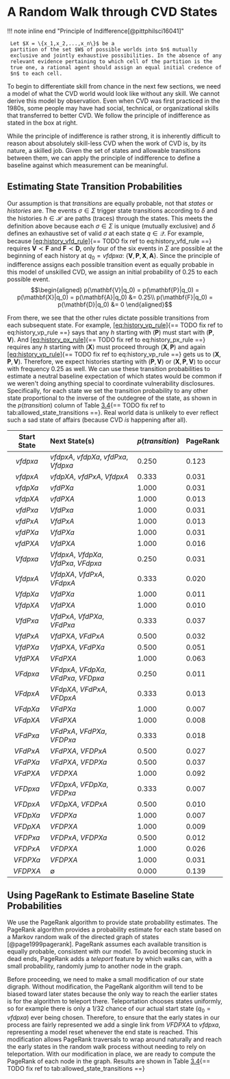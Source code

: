 # A Random Walk through CVD States

!!! note inline end "Principle of Indifference[@pittphilsci16041]"

     Let $X = \{x_1,x_2,...,x_n\}$ be a
     partition of the set $W$ of possible worlds into $n$ mutually
     exclusive and jointly exhaustive possibilities. In the absence of any
     relevant evidence pertaining to which cell of the partition is the
     true one, a rational agent should assign an equal initial credence of
     $n$ to each cell.

To begin to differentiate skill from chance in the next few sections, we
need a model of what the CVD world would look like without any skill. We
cannot derive this model by observation. Even when CVD was first
practiced in the 1980s, some people may have had social, technical, or
organizational skills that transferred to better CVD. We follow the
principle of indifference as stated in the box at right.

While the principle of indifference is rather strong, it is inherently
difficult to reason about absolutely skill-less CVD when the work
of CVD is, by its nature, a skilled job.
Given the set of states and allowable transitions between them, we can apply
the principle of indifference to define a baseline against which
measurement can be meaningful.

## Estimating State Transition Probabilities

Our assumption is that *transitions* are equally probable, not that
*states* or *histories* are. The events $\sigma \in \Sigma$ trigger
state transitions according to $\delta$ and the histories
$h \in \mathcal{H}$ are paths (traces) through the states. This meets
the definition above because each $\sigma \in \Sigma$ is unique
(mutually exclusive) and $\delta$ defines an exhaustive set of valid
$\sigma$ at each state $q \in \mathcal{Q}$. For example, because
[\[eq:history_vfd_rule\]](#eq:history_vfd_rule){== TODO fix ref to eq:history_vfd_rule ==} requires $\mathbf{V} \prec \mathbf{F}$
and $\mathbf{F} \prec \mathbf{D}$, only four of the six events in
$\Sigma$ are possible at the beginning of each history at $q_0=vfdpxa$:
$\{\mathbf{V},\mathbf{P},\mathbf{X},\mathbf{A}\}$. Since the principle
of indifference assigns each possible transition event as equally
probable in this model of unskilled CVD, we assign an initial
probability of 0.25 to each possible event. $$\begin{aligned}
    p(\mathbf{V}|q_0) = p(\mathbf{P}|q_0) = p(\mathbf{X}|q_0) = p(\mathbf{A}|q_0) &= 0.25\\
    p(\mathbf{F}|q_0) = p(\mathbf{D}|q_0) &= 0
\end{aligned}$$

From there, we see that the other rules dictate possible transitions
from each subsequent state. For example,
[\[eq:history_vp_rule\]](#eq:history_vp_rule){== TODO fix ref to eq:history_vp_rule ==} says that any $h$ starting with
$(\mathbf{P})$ must start with $(\mathbf{P},\mathbf{V})$. And
[\[eq:history_px_rule\]](#eq:history_px_rule){== TODO fix ref to eq:history_px_rule ==} requires any $h$ starting with
$(\mathbf{X})$ must proceed through $(\mathbf{X},\mathbf{P})$ and again
[\[eq:history_vp_rule\]](#eq:history_vp_rule){== TODO fix ref to eq:history_vp_rule ==} gets us to
$(\mathbf{X},\mathbf{P},\mathbf{V})$. Therefore, we expect histories
starting with $(\mathbf{P},\mathbf{V})$ or
$(\mathbf{X},\mathbf{P},\mathbf{V})$ to occur with frequency 0.25 as
well. We can use these transition probabilities to estimate a neutral
baseline expectation of which states would be common if we weren't doing
anything special to coordinate vulnerability disclosures. Specifically,
for each state we set the transition probability to any other state
proportional to the inverse of the outdegree of the state, as shown in
the $p(transition)$ column of Table
[3.4](#tab:allowed_state_transitions){== TODO fix ref to tab:allowed_state_transitions ==}. Real world data is unlikely
to ever reflect such a sad state of affairs (because
CVD *is* happening
after all).

|  Start State | Next State(s)                          | $p({transition})$  |  PageRank |
|:------------:|:---------------------------------------|:-------------------|:----------|
|   *vfdpxa*   | *vfdpxA*, *vfdpXa*, *vfdPxa*, *Vfdpxa* | 0.250              | 0.123     |
|   *vfdpxA*   | *vfdpXA*, *vfdPxA*, *VfdpxA*           | 0.333              | 0.031     |
|   *vfdpXa*   | *vfdPXa*                               | 1.000              | 0.031     |
|   *vfdpXA*   | *vfdPXA*                               | 1.000              | 0.013     |
|   *vfdPxa*   | *VfdPxa*                               | 1.000              | 0.031     |
|   *vfdPxA*   | *VfdPxA*                               | 1.000              | 0.013     |
|   *vfdPXa*   | *VfdPXa*                               | 1.000              | 0.031     |
|   *vfdPXA*   | *VfdPXA*                               | 1.000              | 0.016     |
|   *Vfdpxa*   | *VfdpxA*, *VfdpXa*, *VfdPxa*, *VFdpxa* | 0.250              | 0.031     |
|   *VfdpxA*   | *VfdpXA*, *VfdPxA*, *VFdpxA*           | 0.333              | 0.020     |
|   *VfdpXa*   | *VfdPXa*                               | 1.000              | 0.011     |
|   *VfdpXA*   | *VfdPXA*                               | 1.000              | 0.010     |
|   *VfdPxa*   | *VfdPxA*, *VfdPXa*, *VFdPxa*           | 0.333              | 0.037     |
|   *VfdPxA*   | *VfdPXA*, *VFdPxA*                     | 0.500              | 0.032     |
|   *VfdPXa*   | *VfdPXA*, *VFdPXa*                     | 0.500              | 0.051     |
|   *VfdPXA*   | *VFdPXA*                               | 1.000              | 0.063     |
|   *VFdpxa*   | *VFdpxA*, *VFdpXa*, *VFdPxa*, *VFDpxa* | 0.250              | 0.011     |
|   *VFdpxA*   | *VFdpXA*, *VFdPxA*, *VFDpxA*           | 0.333              | 0.013     |
|   *VFdpXa*   | *VFdPXa*                               | 1.000              | 0.007     |
|   *VFdpXA*   | *VFdPXA*                               | 1.000              | 0.008     |
|   *VFdPxa*   | *VFdPxA*, *VFdPXa*, *VFDPxa*           | 0.333              | 0.018     |
|   *VFdPxA*   | *VFdPXA*, *VFDPxA*                     | 0.500              | 0.027     |
|   *VFdPXa*   | *VFdPXA*, *VFDPXa*                     | 0.500              | 0.037     |
|   *VFdPXA*   | *VFDPXA*                               | 1.000              | 0.092     |
|   *VFDpxa*   | *VFDpxA*, *VFDpXa*, *VFDPxa*           | 0.333              | 0.007     |
|   *VFDpxA*   | *VFDpXA*, *VFDPxA*                     | 0.500              | 0.010     |
|   *VFDpXa*   | *VFDPXa*                               | 1.000              | 0.007     |
|   *VFDpXA*   | *VFDPXA*                               | 1.000              | 0.009     |
|   *VFDPxa*   | *VFDPxA*, *VFDPXa*                     | 0.500              | 0.012     |
|   *VFDPxA*   | *VFDPXA*                               | 1.000              | 0.026     |
|   *VFDPXa*   | *VFDPXA*                               | 1.000              | 0.031     |
|   *VFDPXA*   | $\emptyset$                            | 0.000              | 0.139     |

## Using PageRank to Estimate Baseline State Probabilities

We use the PageRank algorithm to provide state probability estimates.
The PageRank algorithm provides a probability estimate for each state
based on a Markov random walk of the directed graph of states
[@page1999pagerank]. PageRank assumes each available transition is
equally probable, consistent with our model. To avoid becoming stuck in
dead ends, PageRank adds a *teleport* feature by which walks can, with a
small probability, randomly jump to another node in the graph.

Before proceeding, we need to make a small modification of our state
digraph. Without modification, the PageRank algorithm will tend to be
biased toward later states because the only way to reach the earlier
states is for the algorithm to teleport there. Teleportation chooses
states uniformly, so for example there is only a $1/32$ chance of our
actual start state ($q_0={vfdpxa}$) ever being chosen. Therefore, to
ensure that the early states in our process are fairly represented we
add a single link from *VFDPXA* to *vfdpxa*, representing a model
reset whenever the end state is reached. This modification allows
PageRank traversals to wrap around naturally and reach the early states
in the random walk process without needing to rely on teleportation.
With our modification in place, we are ready to compute the PageRank of
each node in the graph. Results are shown in Table
[3.4](#tab:allowed_state_transitions){== TODO fix ref to tab:allowed_state_transitions ==}
